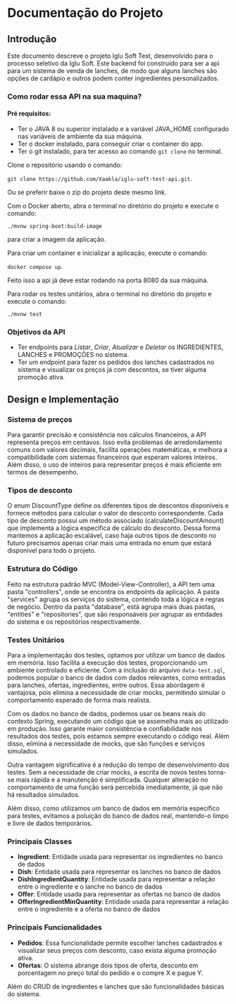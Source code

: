 # Documentação do Projeto

## Introdução
Este documento descreve o projeto Iglu Soft Test, desenvolvido para o processo seletivo da Iglu Soft. Este backend
foi construído para ser a api para um sistema de venda de lanches, de modo que alguns lanches são opções de cardápio 
e outros podem conter ingredientes personalizados.

### Como rodar essa API na sua maquina?
#### Pré requisitos: 
- Ter o JAVA 8 ou superior instalado e a variável JAVA_HOME configurado nas variáveis de ambiente da sua máquina.
- Ter o docker instalado, para conseguir criar o container do app.
- Ter o git instalado, para ter acesso ao comando `git clone` no terminal.

Clone o repositório usando o comando:

`git clone https://github.com/Xaakla/iglu-soft-test-api.git`.

Ou se preferir baixe o zip do projeto deste mesmo link.

Com o Docker aberto, abra o terminal no diretório do projeto e execute o comando:

`./mvnw spring-boot:build-image`

para criar a imagem da aplicação.

Para criar um container e inicializar a aplicação, execute o comando:

`docker compose up`.

Feito isso a api já deve estar rodando na porta 8080 da sua máquina.

Para rodar os testes unitários, abra o terminal no diretório do projeto e execute o comando:

`./mvnw test`

### Objetivos da API
- Ter endpoints para *Listar*, *Criar*, *Atualizar* e *Deletar* os INGREDIENTES, LANCHES e PROMOÇÕES no sistema.
- Ter um endpoint para fazer os pedidos dos lanches cadastrados no sistema e visualizar os preços já com descontos, se tiver alguma promoção ativa.

## Design e Implementação

### Sistema de preços

Para garantir precisão e consistência nos cálculos financeiros, a API representa preços em centavos.
Isso evita problemas de arredondamento comuns com valores decimais, facilita operações matemáticas,
e melhora a compatibilidade com sistemas financeiros que esperam valores inteiros. Além disso, o uso de inteiros
para representar preços é mais eficiente em termos de desempenho.

### Tipos de desconto

O enum DiscountType define os diferentes tipos de descontos disponíveis e fornece métodos para calcular o valor do desconto correspondente.
Cada tipo de desconto possui um método associado (calculateDiscountAmount) que implementa a lógica específica de cálculo do desconto.
Dessa forma mantemos a aplicação escalável, caso haja outros tipos de desconto no futuro precisamos apenas criar mais uma entrada no enum
que estará disponível para todo o projeto.

### Estrutura do Código

Feito na estrutura padrão MVC (Model-View-Controller), a API tem uma pasta "controllers", onde se encontra os endpoints da aplicação.
A pasta "services" agrupa os serviços do sistema, contendo toda a lógica e regras de negócio. Dentro da pasta "database",
está agrupa mais duas pastas, "entities" e "repositories", que são responsáveis por agrupar as entidades do sistema e
os repositórios respectivamente.

### Testes Unitários

Para a implementação dos testes, optamos por utilizar um banco de dados em memória. Isso facilita a execução dos testes, proporcionando um ambiente controlado e eficiente. Com a inclusão do arquivo `data-test.sql`, podemos popular o banco de dados com dados relevantes, como entradas para lanches, ofertas, ingredientes, entre outros. Essa abordagem é vantajosa, pois elimina a necessidade de criar mocks, permitindo simular o comportamento esperado de forma mais realista.

Com os dados no banco de dados, podemos usar os beans reais do contexto Spring, executando um código que se assemelha mais ao utilizado em produção. Isso garante maior consistência e confiabilidade nos resultados dos testes, pois estamos sempre executando o código real. Além disso, elimina a necessidade de mocks, que são funções e serviços simulados.

Outra vantagem significativa é a redução do tempo de desenvolvimento dos testes. Sem a necessidade de criar mocks, a escrita de novos testes torna-se mais rápida e a manutenção é simplificada. Qualquer alteração no comportamento de uma função será percebida imediatamente, já que não há resultados simulados.

Além disso, como utilizamos um banco de dados em memória específico para testes, evitamos a poluição do banco de dados real, mantendo-o limpo e livre de dados temporários.

### Principais Classes
- **Ingredient**: Entidade usada para representar os ingredientes no banco de dados
- **Dish**: Entidade usada para representar os lanches no banco de dados
- **DishIngredientQuantity**: Entidade usada para representar a relação entre o ingrediente e o lanche no banco de dados
- **Offer**: Entidade usada para representar as ofertas no banco de dados
- **OfferIngredientMinQuantity**: Entidade usada para representar a relação entre o ingrediente e a oferta no banco de dados

### Principais Funcionalidades
- **Pedidos**: Essa funcionalidade permite escolher lanches cadastrados e visualizar seus preços com desconto, caso exista alguma promoção ativa.
- **Ofertas**: O sistema abrange dois tipos de oferta, desconto em porcentagem no preço total do pedido e o compre X e pague Y.

Além do CRUD de ingredientes e lanches que são funcionalidades básicas do sistema.
